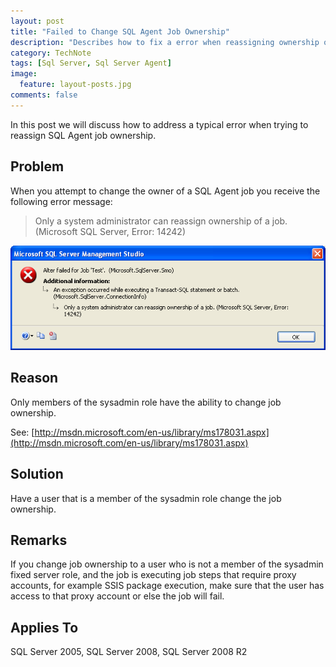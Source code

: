 ```yaml
---
layout: post
title: "Failed to Change SQL Agent Job Ownership"
description: "Describes how to fix a error when reassigning ownership of a SQL Agent job."
category: TechNote
tags: [Sql Server, Sql Server Agent]
image: 
  feature: layout-posts.jpg
comments: false 
---
```

In this post we will discuss how to address a typical error when trying to reassign SQL Agent job ownership.

<!-- more -->

## Problem

When you attempt to change the owner of a SQL Agent job you receive the following error message:

> Only a system administrator can reassign ownership of a job. (Microsoft SQL Server, Error: 14242)

![Example Error Message](/images/posts/sql-agent-change-job-ownership-01.png)

## Reason

Only members of the sysadmin role have the ability to change job ownership. 

See: [http://msdn.microsoft.com/en-us/library/ms178031.aspx](http://msdn.microsoft.com/en-us/library/ms178031.aspx)

## Solution

Have a user that is a member of the sysadmin role change the job ownership.

## Remarks

If you change job ownership to a user who is not a member of the sysadmin fixed server role, and the job is executing job steps that require proxy accounts, for example SSIS package execution, make sure that the user has access to that proxy account or else the job will fail.

## Applies To

SQL Server 2005, SQL Server 2008, SQL Server 2008 R2
